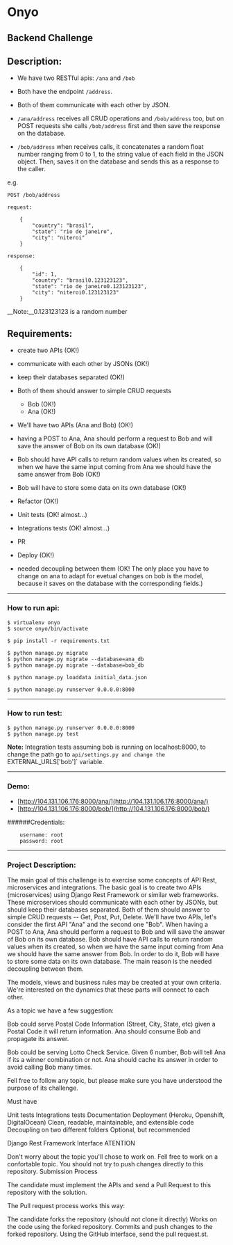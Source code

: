 # Onyo
## Backend Challenge

## Description:

- We have two RESTful apis: `/ana` and `/bob`
- Both have the endpoint `/address`.
- Both of them communicate with each other by JSON.

- `/ana/address` receives all CRUD operations and `/bob/address` too, but on POST requests she calls `/bob/address` first and then save the response on the database.
- `/bob/address` when receives calls, it concatenates a random float number ranging from 0 to 1, to the string value of each field in the JSON object. Then, saves it on the database and sends this as a response to the caller.

e.g.

	POST /bob/address

	request:

		{
			"country": "brasil",
			"state": "rio de janeiro",
			"city": "niteroi"
		}

	response:

		{
			"id": 1,
			"country": "brasil0.123123123",
			"state": "rio de janeiro0.123123123",
			"city": "niteroi0.123123123"
		}

__Note:__0.123123123 is a random number


## Requirements:

- create two APIs (OK!)
- communicate with each other by JSONs (OK!)
- keep their databases separated (OK!)
- Both of them should answer to simple CRUD requests
	- Bob (OK!)
	- Ana (OK!)
- We'll have two APIs (Ana and Bob) (OK!)
- having a POST to Ana, Ana should perform a request to Bob and will save the answer of Bob on its own database (OK!)
- Bob should have API calls to return random values when its created, so when we have the same input coming from Ana we should have the same answer from Bob (OK!)
- Bob will have to store some data on its own database (OK!)

- Refactor (OK!)

- Unit tests (OK! almost...)

- Integrations tests (OK! almost...)

- PR

- Deploy (OK!)

- needed decoupling between them (OK! The only place you have to change on ana to adapt for evetual changes on bob is the model, because it saves on the database with the corresponding fields.)

---

### How to run api:

	$ virtualenv onyo
	$ source onyo/bin/activate

	$ pip install -r requirements.txt

	$ python manage.py migrate
	$ python manage.py migrate --database=ana_db
	$ python manage.py migrate --database=bob_db

	$ python manage.py loaddata initial_data.json

	$ python manage.py runserver 0.0.0.0:8000

---

### How to run test:

	$ python manage.py runserver 0.0.0.0:8000
	$ python manage.py test

__Note:__ Integration tests assuming bob is running on localhost:8000, to change the path go to `api/settings.py and change the `EXTERNAL_URLS['bob']` variable.

---

### Demo:

- [http://104.131.106.176:8000/ana/](http://104.131.106.176:8000/ana/)
- [http://104.131.106.176:8000/bob/](http://104.131.106.176:8000/bob/)

######Credentials:

		username: root
		password: root

---

### Project Description:

The main goal of this challenge is to exercise some concepts of API Rest, microservices and integrations. The basic goal is to create two APIs (microservices) using Django Rest Framework or similar web frameworks. These microservices should communicate with each other by JSONs, but should keep their databases separated. Both of them should answer to simple CRUD requests -- Get, Post, Put, Delete. We'll have two APIs, let's consider the first API "Ana" and the second one "Bob". When having a POST to Ana, Ana should perform a request to Bob and will save the answer of Bob on its own database. Bob should have API calls to return random values when its created, so when we have the same input coming from Ana we should have the same answer from Bob. In order to do it, Bob will have to store some data on its own database. The main reason is the needed decoupling between them.

The models, views and business rules may be created at your own criteria. We're interested on the dynamics that these parts will connect to each other.

As a topic we have a few suggestion:

Bob could serve Postal Code Information (Street, City, State, etc) given a Postal Code it will return information. Ana should consume Bob and propagate its answer.

Bob could be serving Lotto Check Service. Given 6 number, Bob will tell Ana if its a winner combination or not. Ana should cache its answer in order to avoid calling Bob many times.

Fell free to follow any topic, but please make sure you have understood the purpose of its challenge.

Must have

Unit tests
Integrations tests
Documentation
Deployment (Heroku, Openshift, DigitalOcean)
Clean, readable, maintainable, and extensible code
Decoupling on two different folders
Optional, but recommended

Django Rest Framework
Interface
ATENTION

Don't worry about the topic you'll chose to work on. Fell free to work on a confortable topic.
You should not try to push changes directly to this repository.
Submission Process

The candidate must implement the APIs and send a Pull Request to this repository with the solution.

The Pull request process works this way:

The candidate forks the repository (should not clone it directly)
Works on the code using the forked repository.
Commits and push changes to the forked repository.
Using the GitHub interface, send the pull request.st.